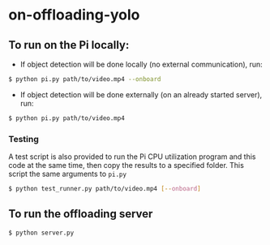 # on-offloading-yolo

## To run on the Pi locally:

* If object detection will be done locally (no external communication), run:
```bash
$ python pi.py path/to/video.mp4 --onboard
```

* If object detection will be done externally (on an already started server), run:
```bash
$ python pi.py path/to/video.mp4
```

### Testing

A test script is also provided to run the Pi CPU utilization program and this code at the same time, then copy the results
to a specified folder. This script the same arguments to `pi.py`
```bash
$ python test_runner.py path/to/video.mp4 [--onboard]
```

## To run the offloading server

```bash
$ python server.py 
```